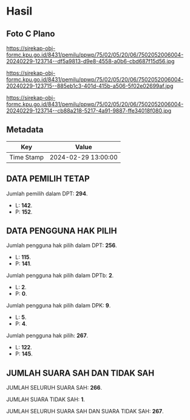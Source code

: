 # Hasil

## Foto C Plano

https://sirekap-obj-formc.kpu.go.id/8431/pemilu/ppwp/75/02/05/20/06/7502052006004-20240229-123714--df5a9813-d9e8-4558-a0b6-cbd687f15d56.jpg

https://sirekap-obj-formc.kpu.go.id/8431/pemilu/ppwp/75/02/05/20/06/7502052006004-20240229-123715--885eb1c3-401d-415b-a506-5f02e02699af.jpg

https://sirekap-obj-formc.kpu.go.id/8431/pemilu/ppwp/75/02/05/20/06/7502052006004-20240229-123714--cb88a218-5217-4a91-9887-ffe34018f080.jpg


## Metadata

| Key        | Value               |
| ---------- | ------------------- |
| Time Stamp | 2024-02-29 13:00:00 |


## DATA PEMILIH TETAP

Jumlah pemilih dalam DPT: **294**.
 * L: **142**.
 * P: **152**.

## DATA PENGGUNA HAK PILIH

Jumlah pengguna hak pilih dalam DPT: **256**.
 * L: **115**.
 * P: **141**.

Jumlah pengguna hak pilih dalam DPTb: **2**.
 * L: **2**.
 * P: **0**.

Jumlah pengguna hak pilih dalam DPK: **9**.
 * L: **5**.
 * P: **4**.

Jumlah pengguna hak pilih: **267**.
 * L: **122**.
 * P: **145**.

## JUMLAH SUARA SAH DAN TIDAK SAH

JUMLAH SELURUH SUARA SAH: **266**.

JUMLAH SUARA TIDAK SAH: **1**.

JUMLAH SELURUH SUARA SAH DAN SUARA TIDAK SAH: **267**.


